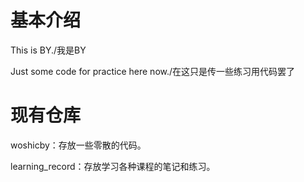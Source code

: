 # 基本介绍
This is BY./我是BY

Just some code for practice here now./在这只是传一些练习用代码罢了

# 现有仓库
woshicby：存放一些零散的代码。

learning_record：存放学习各种课程的笔记和练习。

<!---
woshicby/woshicby is a ✨ special ✨ repository because its `README.md` (this file) appears on your GitHub profile.
You can click the Preview link to take a look at your changes.
--->

